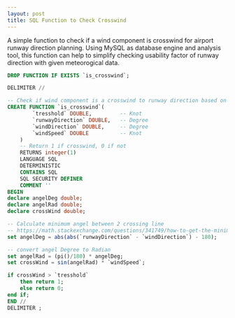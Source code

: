 ```yaml
---
layout: post
title: SQL Function to Check Crosswind
---
```

A simple function to check if a wind component is crosswind for airport runway direction planning. Using MySQL as database engine and analysis tool, this function can help to simplify checking usability factor of runway direction with given meteorogical data.

```sql
DROP FUNCTION IF EXISTS `is_crosswind`;

DELIMITER //

-- Check if wind component is a crosswind to runway direction based on tresshold value
CREATE FUNCTION `is_crosswind`(
        `tresshold` DOUBLE,         -- Knot
        `runwayDirection` DOUBLE,   -- Degree
        `windDirection` DOUBLE,     -- Degree
        `windSpeed` DOUBLE          -- Knot
    )
    -- Return 1 if crosswind, 0 if not
    RETURNS integer(1)
    LANGUAGE SQL
    DETERMINISTIC
    CONTAINS SQL
    SQL SECURITY DEFINER
    COMMENT ''
BEGIN
declare angelDeg double;
declare angelRad double;
declare crossWind double;

-- Calculate minimum angel between 2 crossing line
-- https://math.stackexchange.com/questions/341749/how-to-get-the-minimum-angle-between-two-crossing-lines
set angelDeg = abs(abs(`runwayDirection` - `windDirection`) - 180);

-- convert angel Degree to Radian
set angelRad = (pi()/180) * angelDeg;
set crossWind = sin(angelRad) * `windSpeed`;

if crossWind > `tresshold`
    then return 1;
    else return 0;
end if;
END //
DELIMITER ;
```
